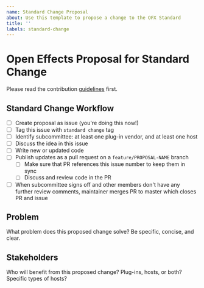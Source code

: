 ```yaml
---
name: Standard Change Proposal
about: Use this template to propose a change to the OFX Standard
title: ''
labels: standard-change
---
```

# Open Effects Proposal for Standard Change

Please read the contribution [guidelines](https://github.com/ofxa/openfx/wiki/Extending-OpenFX-Guidelines#submit-a-proposal-or-bug-report-to-review) first.

## Standard Change Workflow
- [ ] Create proposal as issue (you're doing this now!)
- [ ] Tag this issue with `standard change` tag
- [ ] Identify subcommittee: at least one plug-in vendor, and at least one host
- [ ] Discuss the idea in this issue
- [ ] Write new or updated code
- [ ] Publish updates as a pull request on a `feature/PROPOSAL-NAME` branch
   - [ ] Make sure that PR references this issue number to keep them in sync
   - [ ] Discuss and review code in the PR
- [ ] When subcommittee signs off and other members don't have any further review comments, 
      maintainer merges PR to master which closes PR and issue

## Problem

What problem does this proposed change solve? Be specific, concise, and clear.

## Stakeholders

Who will benefit from this proposed change? Plug-ins, hosts, or both? Specific types of hosts?
